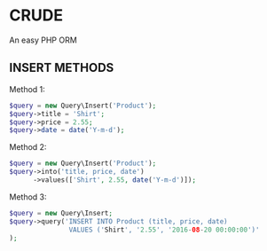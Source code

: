 # CRUDE
An easy PHP ORM

INSERT METHODS
-------

Method 1:   
```php 
$query = new Query\Insert('Product');
$query->title = 'Shirt';
$query->price = 2.55;
$query->date = date('Y-m-d');
```

Method 2:   
```php
$query = new Query\Insert('Product');
$query->into('title, price, date')
	  ->values(['Shirt', 2.55, date('Y-m-d')]);
 ```
 
Method 3:  
```php
$query = new Query\Insert;
$query->query('INSERT INTO Product (title, price, date) 
			   VALUES ('Shirt', '2.55', '2016-08-20 00:00:00')'
);
```
